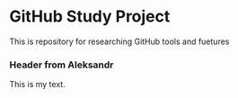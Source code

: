 # GitHub Study Project
This is repository for researching GitHub tools and fuetures











### Header from Aleksandr

This is my text.